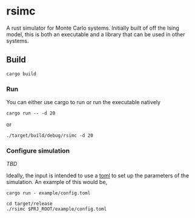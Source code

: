 # rsimc

A rust simulator for Monte Carlo systems. Initially built of off the Ising model, this is both an executable and a library that can be used in other systems.

## Build

```
cargo build
```

### Run

You can either use cargo to run or run the executable natively

```
cargo run -- -d 20
```

or 

```
./target/build/debug/rsimc -d 20
```

### Configure simulation

*TBD*

Ideally, the input is intended to use a [toml](https://toml.io/en/) to set up the parameters of the simulation. An example of this would be,

```
cargo run - example/config.toml
```

```
cd target/release
./rsimc $PRJ_ROOT/example/config.toml
```



